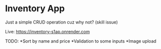 # Inventory App

Just a simple CRUD operation cuz why not? (skill issue)

Live: https://inventory-s1ap.onrender.com

TODO:
*Sort by name and price
*Validation to some inputs
*Image upload
